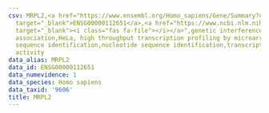 ```yaml
---
csv: MRPL2,<a href="https://www.ensembl.org/Homo_sapiens/Gene/Summary?db=core;g=ENSG00000112651"
  target="_blank">ENSG00000112651</a>,<a href="https://www.ncbi.nlm.nih.gov/pubmed/17216044"
  target="_blank"><i class="fas fa-file"></i></a>",genetic interference,functional
  association,HeLa, high throughput transcription profiling by microarray,nucleotide
  sequence identification,nucleotide sequence identification,transcriptional regulation,up-regulates
  activity
data_alias: MRPL2
data_id: ENSG00000112651
data_numevidence: 1
data_species: Homo sapiens
data_taxid: '9606'
title: MRPL2
---
```

